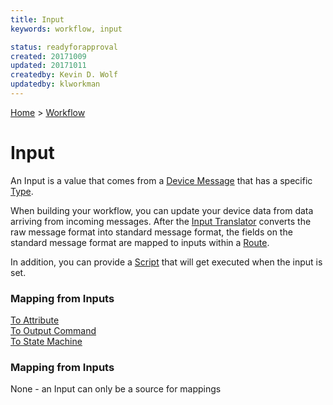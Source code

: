 ```yaml
---
title: Input
keywords: workflow, input

status: readyforapproval
created: 20171009
updated: 20171011
createdby: Kevin D. Wolf
updatedby: klworkman
---
```

[Home](../Index.md) > [Workflow](Index.md)

# Input

An Input is a value that comes from a [Device Message](../Messaging/Index.md) that has a specific [Type](../Messaging/TypeSystem/Index.md).      

When building your workflow, you can update your device data from data arriving from incoming messages.  After the
[Input Translator](../PipelineModules/InputTranslator.md) converts the raw message format into standard message format,
the fields on the standard message format are mapped to inputs within a [Route](../Routes/Route.md). 

In addition, you can provide a [Script](../Scripting/WorkflowInputOnSet.md) that will get executed when the input is set.



### Mapping from Inputs

[To Attribute](./Mappings/InputToAttribute.md)  
[To Output Command](./Mappings/InputToOutputCommand.md)  
[To State Machine](./Mappings/InputToStateMachine.md)  

### Mapping from Inputs

None - an Input can only be a source for mappings

